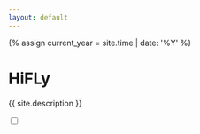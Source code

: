 ```yaml
---
layout: default
---
```



{% assign current_year = site.time | date: '%Y' %}

HiFLy
===
{{ site.description }}

<div class="checkbox">
    <label>
        <input id="at_home" type="checkbox" onclick="get_tmp_data()">
    </label>
</div>
<div id="xhf_home_tmp" style="height: 400px"> </div>

<script type="text/javascript" src="http://echarts.baidu.com/gallery/vendors/echarts/echarts.min.js"></script>
<script type="text/javascript" src="http://echarts.baidu.com/gallery/vendors/echarts-gl/echarts-gl.min.js"></script>
<script type="text/javascript" src="http://echarts.baidu.com/gallery/vendors/echarts-stat/ecStat.min.js"></script>
<script type="text/javascript" src="http://echarts.baidu.com/gallery/vendors/echarts/extension/dataTool.min.js"></script>

<script type="text/javascript">
    var myChart = echarts.init(document.getElementById('xhf_home_tmp'));
    myChart.setOption({
        title: {
            text: '家里温度'
        },
        tooltip: {
            trigger: 'axis'
        },
        xAxis: {},
        yAxis: {},
        graphic:[{
            type: 'group',
            rotation: Math.PI / 4,
            bounding: 'raw',
            right: 160,
            bottom: 130,
            z: 100,
            children: [
                {
                    type: 'text',
                    left: 'center',
                    top: 'center',
                    z: 100,
                    style: {
                        fill: '#fff',
                        text: '家  里  温  度',
                        font: 'bold 22px Microsoft YaHei'
                    }
                },
                {
                    type: 'polygon',
                    //invisible: true,
                    shape: {
                        points: [[-80, 20], [-120, -20], [125, -20], [85, 20]]
                    },
                    style: {
                        fill: 'rgba(0,0,0,0.3)'
                    }
                }
            ]
        }],
        toolbox: {
            feature: {
                dataZoom: {
                    yAxisIndex: 'none'
                },
                restore: {},
                saveAsImage: {}
            }
        },
        dataZoom: [{}, {
            type: 'inside'
        }],
        visualMap: {
            bottom: 70,
            left: 100,
            pieces: [{
                lte: 0,
                color: '#0080FF'
            },{
                gt: 0,
                lte: 18,
                color: '#0000FF'
            },{
                gt: 18,
                lte: 26,
                color: '#65CC66'
            }, {
                gt: 26,
                color: '#CC0033'
            }],
            outOfRange: {
                color: '#999'
            }
        },
        series: []
    });

    function show_my_chart(data) {
        data = data["data"];
        var kt = [];
        var ws1 = [];
        var ws2 = [];
        for (var i = 0; i < data.length; i++) {
            if (data[i]["did"] == "28FFE1826017344") {
                kt.push(data[i]);
            }
            if (data[i]["did"] == "28FFA83CB416399") {
                ws1.push(data[i]);
            }
            if (data[i]["did"] == "28FFE99E017476") {
                ws2.push(data[i]);
            }
        }

        myChart.setOption({
            title: {
                text: '家里温度'
            },
            tooltip: {
                trigger: 'axis'
            },
            xAxis: {
                data: kt.map(function (item) {
                    return item["created"];
                }),
                axisLabel: {
                    formatter: function (value, index) {
                        // 格式化成月/日，只在第一个刻度显示年份
                        var date = new Date(value);
                        var texts = [(date.getMonth() + 1), date.getDate()];
                        if (index === 0) {
                            texts.unshift(date.getFullYear());
                        }
                        //return texts.join('-');
                        return texts.join('-') + " " + date.getHours() + ":" + date.getMinutes();
                    }
                }
            },
            yAxis: {
                type: 'value',
                axisLabel: {
                    formatter: '{value}℃'
                },
                min: 10,
                splitLine: {
                    show: true
                }
            },
            graphic:[{
                type: 'group',
                rotation: Math.PI / 4,
                bounding: 'raw',
                right: 160,
                bottom: 130,
                z: 100,
                children: [
                    {
                        type: 'text',
                        left: 'center',
                        top: 'center',
                        z: 100,
                        style: {
                            fill: '#fff',
                            text: '家  里  温  度',
                            font: 'bold 22px Microsoft YaHei'
                        }
                    },
                    {
                        type: 'polygon',
                        //invisible: true,
                        shape: {
                            points: [[-80, 20], [-120, -20], [125, -20], [85, 20]]
                        },
                        style: {
                            fill: 'rgba(0,0,0,0.3)'//,
                            //text: '家  里  温  度',
                            //font: 'bold 30px Microsoft YaHei'
                        }
                    }
                ]
            }],
            toolbox: {
                feature: {
                    dataZoom: {
                        yAxisIndex: 'none'
                    },
                    restore: {},
                    saveAsImage: {}
                }
            },
            dataZoom: [{
                startValue: kt[kt.length-50]["created"]
            }, {
                type: 'inside'
            }],
            visualMap: {
                bottom: 70,
                left: 100,
                pieces: [{
                    lte: 0,
                    color: '#0080FF'
                },{
                    gt: 0,
                    lte: 18,
                    color: '#0000FF'
                },{
                    gt: 18,
                    lte: 26,
                    color: '#65CC66'
                }, {
                    gt: 26,
                    color: '#CC0033'
                }],
                outOfRange: {
                    color: '#999'
                }
            },
            series: [{
                name: '客厅温度',
                type: 'line',
                data: kt.map(function (item) {
                    return item["value"].toFixed(2);
                }),
                smooth: true,
                markLine: {
                    silent: true,
                    data: [{
                        yAxis: 50
                    }, {
                        yAxis: 100
                    }, {
                        yAxis: 150
                    }, {
                        yAxis: 200
                    }, {
                        yAxis: 300
                    }]
                }
            },{
                name: '主卧温度',
                type: 'line',
                data: ws1.map(function (item) {
                    return item["value"].toFixed(2);
                }),
                smooth: true,
                markLine: {
                    silent: true,
                    data: [{
                        yAxis: 50
                    }, {
                        yAxis: 100
                    }, {
                        yAxis: 150
                    }, {
                        yAxis: 200
                    }, {
                        yAxis: 300
                    }]
                }
            },{
                name: '次卧温度',
                type: 'line',
                data: ws2.map(function (item) {
                    return item["value"].toFixed(2);
                }),
                smooth: true,
                markLine: {
                    silent: true,
                    data: [{
                        yAxis: 50
                    }, {
                        yAxis: 100
                    }, {
                        yAxis: 150
                    }, {
                        yAxis: 200
                    }, {
                        yAxis: 300
                    }]
                }
            }]
        });
    }

    function get_tmp_data() {
        var murl = "{{ site.data.xhfeng.flyhome }}";
        if($('#at_home').prop("checked"))
        {
            murl = "{{ site.data.xhfeng.flyhome1 }}";
        }

        $.ajax({
            type: "GET",
            url: murl,
            //crossDomain: true,
            data: {},
            dataType: "json",
            success: show_my_chart,
           error: function (xhr, status, errMsg) {
           }
        });
    }
    var t1 = window.setInterval(get_tmp_data, 10*1000);
</script>


